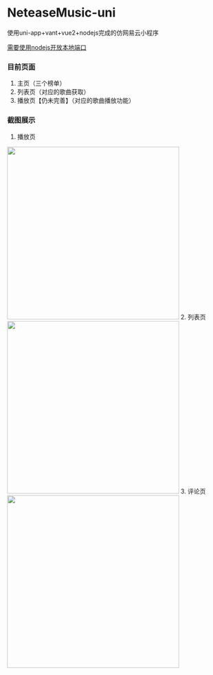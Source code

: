 # NeteaseMusic-uni

使用uni-app+vant+vue2+nodejs完成的仿网易云小程序

[需要使用nodejs开放本地端口](https://github.com/Binaryify/NeteaseCloudMusicApi)

### 目前页面
1. 主页（三个榜单）
2. 列表页（对应的歌曲获取）
3. 播放页【仍未完善】（对应的歌曲播放功能）

### 截图展示
1. 播放页
<image width="400" src="https://github.com/wowdarkgo/NeteaseMusic-uni/blob/master/screenshot/play(no%20lyric).png"/>
2. 列表页
<image width="400" src="https://github.com/wowdarkgo/NeteaseMusic-uni/blob/master/screenshot/list.png"/>
3. 评论页
<image width="400" src="https://github.com/wowdarkgo/NeteaseMusic-uni/blob/master/screenshot/comment.png"/>
